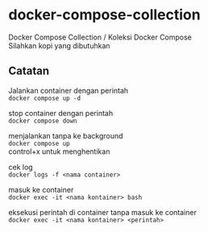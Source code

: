 # docker-compose-collection
Docker Compose Collection / Koleksi Docker Compose  
Silahkan kopi yang dibutuhkan

## Catatan

Jalankan container dengan perintah  
`docker compose up -d`  

stop container dengan perintah  
`docker compose down`  

menjalankan tanpa ke background  
`docker compose up`  
control+x untuk menghentikan

cek log   
`docker logs -f <nama container>`  

masuk ke container  
`docker exec -it <nama kontainer> bash`  

eksekusi perintah di container tanpa masuk ke container  
`docker exec -it <nama kontainer> <perintah>`  